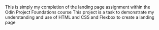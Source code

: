 This is simply my completion of the landing page assignment within the Odin Project Foundations course
This project is a task to demonstrate my understanding and use of HTML and CSS and Flexbox to create a landing page
